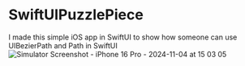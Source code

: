 # SwiftUIPuzzlePiece
I made this simple iOS app in SwiftUI to show how someone can use UIBezierPath and Path in SwiftUI
![Simulator Screenshot - iPhone 16 Pro - 2024-11-04 at 15 03 05](https://github.com/user-attachments/assets/e7cf2ebe-8a39-497e-bdec-e4909f787468)
